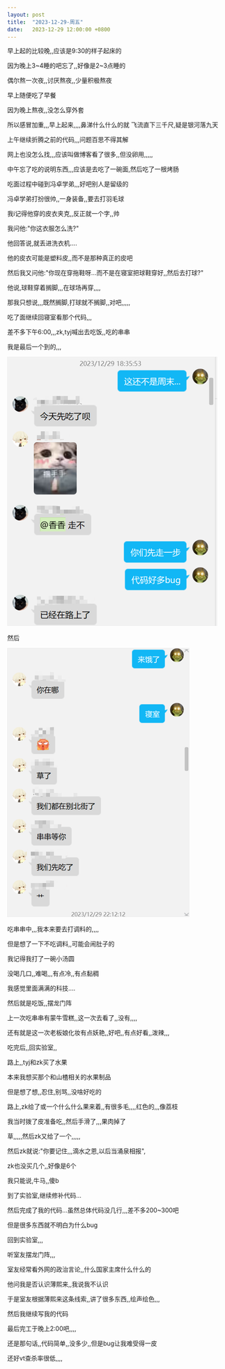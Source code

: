 ```yaml
---
layout: post
title:  "2023-12-29-周五"
date:   2023-12-29 12:00:00 +0800
---
```








早上起的比较晚,,应该是9:30的样子起床的

因为晚上3~4睡的吧忘了,,好像是2~3点睡的

偶尔熬一次夜,,讨厌熬夜,,少量积极熬夜



早上随便吃了早餐

因为晚上熬夜,,没怎么穿外套

所以感冒加重,,,早上起来,,,,鼻涕什么什么的就 飞流直下三千尺,疑是银河落九天

上午继续折腾之前的代码,,,问题百思不得其解

网上也没怎么找,,,应该叫做博客看了很多,,但没卵用,,,,,



中午忘了吃的说明东西,,,应该是去吃了一碗面,然后吃了一根烤肠

吃面过程中碰到冯卓学弟,,,好吧别人是留级的

冯卓学弟打扮很帅,,一身装备,,要去打羽毛球

我i记得他穿的皮衣夹克,,反正就一个字,,帅

我问他:"你这衣服怎么洗?"

他回答说,就丢进洗衣机....

他的皮衣可能是塑料皮,,而不是那种真正的皮吧

然后我又问他:"你现在穿拖鞋呀...而不是在寝室把球鞋穿好,,然后去打球?"

他说,球鞋穿着搁脚,,,在球场再穿,,,,

那我只想说,,,既然搁脚,打球就不搁脚,,对吧,,,,,



吃了面继续回寝室看那个代码,,,

差不多下午6:00,,,zk,tyj喊出去吃饭,,吃的串串

我是最后一个到的,,,

![image-20240109111639818](https://raw.githubusercontent.com/i1oveyou/2023-year/master/_posts/12.December/img/image-20240109111639818.png)

然后

![image-20240109111656776](https://raw.githubusercontent.com/i1oveyou/2023-year/master/_posts/12.December/img/image-20240109111656776.png)

吃串串中,,,我本来要去打调料的,,,,

但是想了一下不吃调料,,可能会闹肚子的

我记得我打了一碗小汤圆

没喝几口,,难喝,,,有点冷,,有点黏稠

我感觉里面满满的科技....

然后就是吃饭,,摆龙门阵

上一次吃串串有蒙牛雪糕,,这一次去看了,,没有,,,,

还有就是这一次老板娘化妆有点妖艳,,好吧,,有点好看,,泼辣,,,

吃完后,,回实验室,,

路上,,tyj和zk买了水果

本来我想买那个和山楂相关的水果制品

但是想了想,,忍住,别骂,,没啥好吃的

路上,zk给了或一个什么什么果来着,,有很多毛,,,,红色的,,,像荔枝

我当时拨了皮准备吃,,然后手滑了,,,果肉掉了

草,,,,,然后zk又给了一个,,,,,

然后zk就说:"你要记住,,,滴水之恩,以后当涌泉相报",

zk也没买几个,,好像是6个

我只能说,牛马,,傻b



到了实验室,继续修补代码...

然后完成了我的代码...虽然总体代码没几行,,,差不多200~300吧

但是很多东西就不明白为什么bug



回到实验室,,,

听室友摆龙门阵,,,

室友经常看外网的政治言论,,什么国家主席什么什么的

他问我是否认识薄熙来,,我说我不认识

于是室友根据薄熙来这条线索,,讲了很多东西,,绘声绘色,,,

然后我继续写我的代码

最后完工于晚上2:00吧,,,,

还是那句话,,代码简单,,没多少,,但是bug让我难受得一皮

还好vt查杀率很低,,,,



